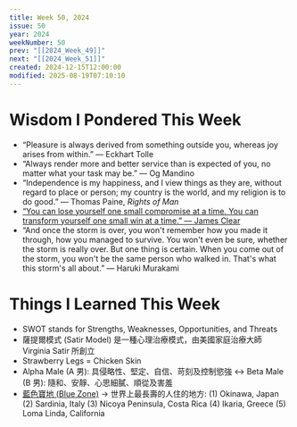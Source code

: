```yaml
---
title: Week 50, 2024
issue: 50
year: 2024
weekNumber: 50
prev: "[[2024_Week_49]]"
next: "[[2024_Week_51]]"
created: 2024-12-15T12:00:00
modified: 2025-08-19T07:10:10
---
```


# Wisdom I Pondered This Week

* “Pleasure is always derived from something outside you, whereas joy arises from within.” — Eckhart Tolle
* “Always render more and better service than is expected of you, no matter what your task may be.” — Og Mandino
* “Independence is my happiness, and I view things as they are, without regard to place or person; my country is the world, and my religion is to do good.” — Thomas Paine, _Rights of Man_
* [“You can lose yourself one small compromise at a time. You can transform yourself one small win at a time.” — James Clear](https://jamesclear.com/3-2-1/november-28-2024)
* “And once the storm is over, you won't remember how you made it through, how you managed to survive. You won't even be sure, whether the storm is really over. But one thing is certain. When you come out of the storm, you won't be the same person who walked in. That's what this storm's all about.” — Haruki Murakami

# Things I Learned This Week

* SWOT stands for Strengths, Weaknesses, Opportunities, and Threats
* 薩提爾模式 (Satir Model) 是一種心理治療模式，由美國家庭治療大師 Virginia Satir 所創立
* Strawberry Legs = Chicken Skin
* Alpha Male (A 男): 具侵略性、堅定、自信、苛刻及控制慾強 ↔ Beta Male (B 男): 隨和、安靜、心思細膩、順從及害羞
* [藍色寶地 (Blue Zone)](https://en.m.wikipedia.org/wiki/Blue_zone) → 世界上最長壽的人住的地方: (1) Okinawa, Japan (2) Sardinia, Italy (3) Nicoya Peninsula, Costa Rica (4) Ikaria, Greece (5) Loma Linda, California
